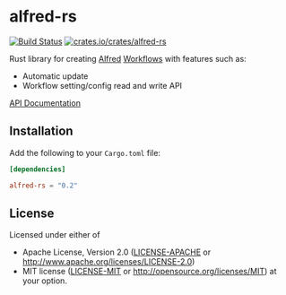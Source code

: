 # alfred-rs

[![Build Status](https://travis-ci.org/spamwax/alfred-workflow.svg?branch=master)](https://travis-ci.org/spamwax/alfred-workflow)
[![crates.io/crates/alfred-rs](http://meritbadge.herokuapp.com/alfred-rs)](https://crates.io/crates/alfred-rs)

Rust library for creating [Alfred][alfred] [Workflows][] with features such as:
- Automatic update
- Workflow setting/config read and write API

[alfred]: http://www.alfredapp.com
[Workflows]: http://support.alfredapp.com/workflows

[API Documentation](http://docs.rs/alfred-rs)

## Installation

Add the following to your `Cargo.toml` file:

```toml
[dependencies]

alfred-rs = "0.2"
```

## License

Licensed under either of
 * Apache License, Version 2.0 ([LICENSE-APACHE](LICENSE-APACHE) or
   http://www.apache.org/licenses/LICENSE-2.0)
 * MIT license ([LICENSE-MIT](LICENSE-MIT) or
   http://opensource.org/licenses/MIT) at your option.
